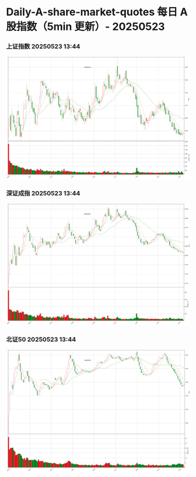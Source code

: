 
# Daily-A-share-market-quotes 每日 A 股指数（5min 更新）- 20250523

### 上证指数 20250523 13:44
![](./fig/2025/5/20250523-sh000001.png)

### 深证成指 20250523 13:44
![](./fig/2025/5/20250523-sz399001.png)

### 北证50 20250523 13:44
![](./fig/2025/5/20250523-bj899050.png)
